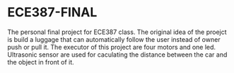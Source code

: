 # ECE387-FINAL
The personal final project for ECE387 class.
The original idea of the proejct is build a luggage that can automatically follow the user instead of owner push or pull it. 
The executor of this project are four motors and one led. 
Ultrasonic sensor are used for caculating the distance between the car and the object in front of it.
